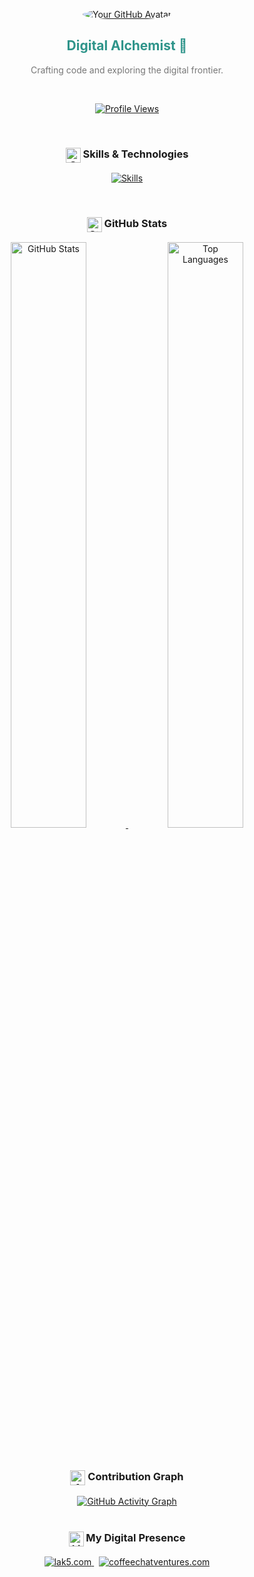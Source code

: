 <p align="center">
  <a href="https://github.com/scryst">
    <img src="https://avatars.githubusercontent.com/u/93604547?v=4&size=100" alt="Your GitHub Avatar" style="border-radius: 50%;">
  </a>
</p>

<h2 align="center" style="color:#2E948A;">Digital Alchemist 🧪</h2>
<p align="center" style="color:#777;">Crafting code and exploring the digital frontier.</p>

<br>

<p align="center">
  <a href="https://komarev.com/ghpvc/?username=scryst&style=for-the-badge&label=Profile+Views&color=0E76A8">
    <img src="https://komarev.com/ghpvc/?username=scryst&style=for-the-badge&label=Profile+Views&color=0E76A8" alt="Profile Views">
  </a>
</p>

<br>

<div align="center">
  <h3><img src="https://raw.githubusercontent.com/devicons/devicon/master/icons/code/code-square.svg" alt="Skills Icon" width="24" height="24" style="vertical-align: middle;"> Skills & Technologies</h3>
  <p>
    <a href="https://skillicons.dev">
      <img src="https://skillicons.dev/icons?i=py,js,react,git,html,css,nodejs,express&perline=8" alt="Skills">
    </a>
  </p>
</div>

<br>

<div align="center">
  <h3><img src="https://raw.githubusercontent.com/octocat/Spoon-Knife/main/Octocat-Spoon-Knife.svg" alt="Stats Icon" width="24" height="24" style="vertical-align: middle;"> GitHub Stats</h3>
  <p>
    <a href="https://github.com/anuraghazra/github-readme-stats">
      <img width="49%" src="https://github-readme-stats.vercel.app/api?username=scryst&show_icons=true&theme=material-palenight" alt="GitHub Stats">
    </a>
    <a href="https://github.com/anuraghazra/github-readme-stats">
      <img width="49%" src="https://github-readme-stats.vercel.app/api/top-langs/?username=scryst&layout=compact&theme=material-palenight" alt="Top Languages">
    </a>
  </p>
</div>

<br>

<div align="center">
  <h3><img src="https://raw.githubusercontent.com/gist/octocat/1064777/raw/ca915181292c892a07d6f723794665e7a9f76b53/octocat.png" alt="Activity Icon" width="24" height="24" style="vertical-align: middle;"> Contribution Graph</h3>
  <a href="https://github.com/scryst">
    <img src="https://activity-graph.vercel.app/graph?username=scryst&theme=material-palenight&hide_border=true" alt="GitHub Activity Graph">
  </a>
</div>

<br>

<div align="center">
  <h3><img src="https://raw.githubusercontent.com/github/explore/main/topics/link/link.png" alt="Links Icon" width="24" height="24" style="vertical-align: middle;"> My Digital Presence</h3>
  <p>
    <a href="https://lak5.com" target="_blank" rel="noopener noreferrer">
      <img src="https://img.shields.io/badge/lak5.com-%231A73E8?style=for-the-badge&logo=google-chrome&logoColor=white" alt="lak5.com">
    </a>
    &nbsp;
    <a href="https://coffeechatventures.com" target="_blank" rel="noopener noreferrer">
      <img src="https://img.shields.io/badge/coffeechatventures.com-%23008000?style=for-the-badge&logo=web&logoColor=white" alt="coffeechatventures.com">
    </a>
    </p>
</div>
